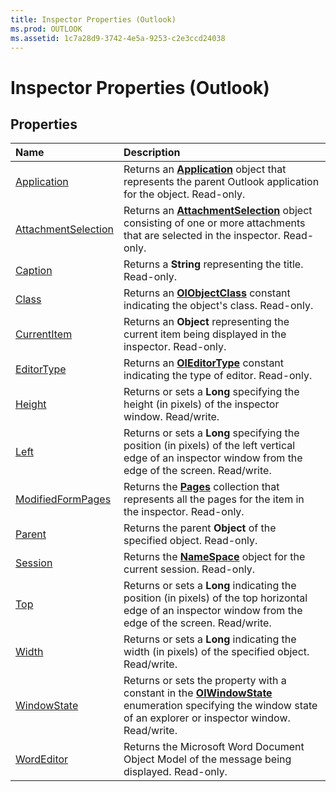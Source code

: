 ```yaml
---
title: Inspector Properties (Outlook)
ms.prod: OUTLOOK
ms.assetid: 1c7a28d9-3742-4e5a-9253-c2e3ccd24038
---
```



# Inspector Properties (Outlook)

## Properties



|**Name**|**Description**|
|:-----|:-----|
|[Application](inspector-application-property-outlook.md)|Returns an  **[Application](application-object-outlook.md)** object that represents the parent Outlook application for the object. Read-only.|
|[AttachmentSelection](inspector-attachmentselection-property-outlook.md)|Returns an  **[AttachmentSelection](attachmentselection-object-outlook.md)** object consisting of one or more attachments that are selected in the inspector. Read-only.|
|[Caption](inspector-caption-property-outlook.md)|Returns a  **String** representing the title. Read-only.|
|[Class](inspector-class-property-outlook.md)|Returns an  **[OlObjectClass](olobjectclass-enumeration-outlook.md)** constant indicating the object's class. Read-only.|
|[CurrentItem](inspector-currentitem-property-outlook.md)|Returns an  **Object** representing the current item being displayed in the inspector. Read-only.|
|[EditorType](inspector-editortype-property-outlook.md)|Returns an  **[OlEditorType](oleditortype-enumeration-outlook.md)** constant indicating the type of editor. Read-only.|
|[Height](inspector-height-property-outlook.md)|Returns or sets a  **Long** specifying the height (in pixels) of the inspector window. Read/write.|
|[Left](inspector-left-property-outlook.md)|Returns or sets a  **Long** specifying the position (in pixels) of the left vertical edge of an inspector window from the edge of the screen. Read/write.|
|[ModifiedFormPages](inspector-modifiedformpages-property-outlook.md)|Returns the  **[Pages](pages-object-outlook.md)** collection that represents all the pages for the item in the inspector. Read-only.|
|[Parent](inspector-parent-property-outlook.md)|Returns the parent  **Object** of the specified object. Read-only.|
|[Session](inspector-session-property-outlook.md)|Returns the  **[NameSpace](namespace-object-outlook.md)** object for the current session. Read-only.|
|[Top](inspector-top-property-outlook.md)|Returns or sets a  **Long** indicating the position (in pixels) of the top horizontal edge of an inspector window from the edge of the screen. Read/write.|
|[Width](inspector-width-property-outlook.md)|Returns or sets a  **Long** indicating the width (in pixels) of the specified object. Read/write.|
|[WindowState](inspector-windowstate-property-outlook.md)|Returns or sets the property with a constant in the  **[OlWindowState](olwindowstate-enumeration-outlook.md)** enumeration specifying the window state of an explorer or inspector window. Read/write.|
|[WordEditor](inspector-wordeditor-property-outlook.md)|Returns the Microsoft Word Document Object Model of the message being displayed. Read-only.|

